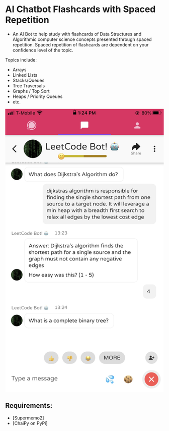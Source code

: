# AI Chatbot Flashcards with Spaced Repetition

- An AI Bot to help study with flashcards of Data Structures and Algorithmic computer science concepts presented through spaced repetition. Spaced repetition of flashcards are dependent on your confidence level of the topic.

Topics include:

- Arrays
- Linked Lists
- Stacks/Queues
- Tree Traversals
- Graphs / Top Sort
- Heaps / Priority Queues
- etc.

![Sample Screenshot](/img/LeetCodeBot.jpg?raw=true "Leetcode Bot")

<!-- ![Sample Screenshot](https://github.com/steveahnahn/Flashcards-Bot/tree/master/img/LeetCodeBot.jpg?raw=true) -->

## Requirements:

- [Supermemo2]
- [ChaiPy on PyPi]
